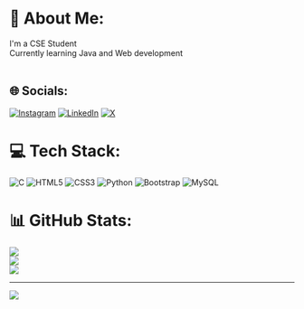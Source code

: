 # 💫 About Me:
I'm a CSE Student<br>Currently learning Java and Web development<br><br>


## 🌐 Socials:
[![Instagram](https://img.shields.io/badge/Instagram-%23E4405F.svg?logo=Instagram&logoColor=white)](https://instagram.com/sneha_ng_75) [![LinkedIn](https://img.shields.io/badge/LinkedIn-%230077B5.svg?logo=linkedin&logoColor=white)](https://linkedin.com/in/sneha-n-g-32a8125275) [![X](https://img.shields.io/badge/X-black.svg?logo=X&logoColor=white)](https://x.com/Sneha752003) 

# 💻 Tech Stack:
![C](https://img.shields.io/badge/c-%2300599C.svg?style=plastic&logo=c&logoColor=white) ![HTML5](https://img.shields.io/badge/html5-%23E34F26.svg?style=plastic&logo=html5&logoColor=white) ![CSS3](https://img.shields.io/badge/css3-%231572B6.svg?style=plastic&logo=css3&logoColor=white) ![Python](https://img.shields.io/badge/python-3670A0?style=plastic&logo=python&logoColor=ffdd54) ![Bootstrap](https://img.shields.io/badge/bootstrap-%238511FA.svg?style=plastic&logo=bootstrap&logoColor=white) ![MySQL](https://img.shields.io/badge/mysql-%2300000f.svg?style=plastic&logo=mysql&logoColor=white)
# 📊 GitHub Stats:
![](https://github-readme-stats.vercel.app/api?username=Sneha753&theme=dark&hide_border=false&include_all_commits=true&count_private=true)<br/>
![](https://github-readme-streak-stats.herokuapp.com/?user=Sneha753&theme=dark&hide_border=false)<br/>
![](https://github-readme-stats.vercel.app/api/top-langs/?username=Sneha753&theme=dark&hide_border=false&include_all_commits=true&count_private=true&layout=compact)

---
[![](https://visitcount.itsvg.in/api?id=Sneha753&icon=0&color=0)](https://visitcount.itsvg.in)

<!-- Proudly created with GPRM ( https://gprm.itsvg.in ) -->
